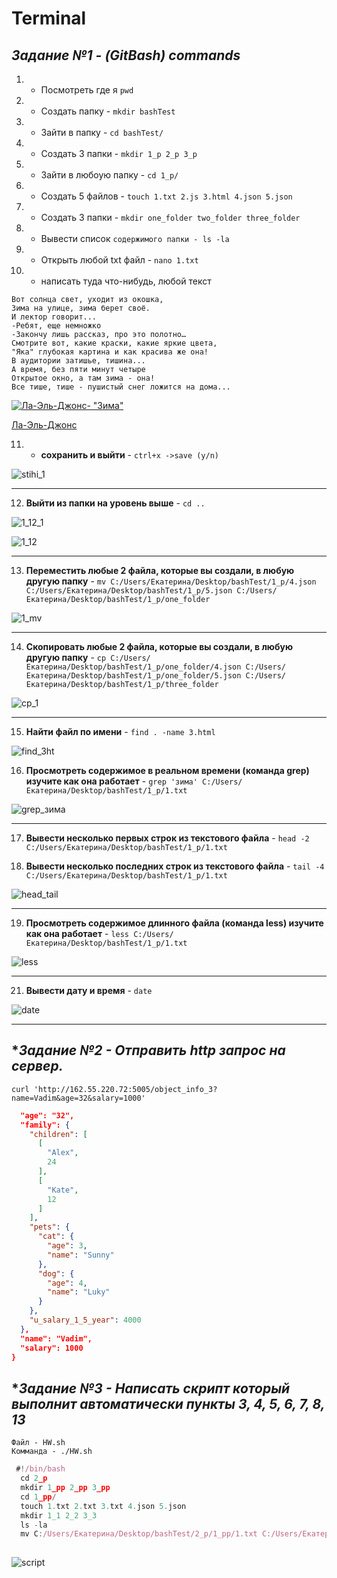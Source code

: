 # Terminal


## ***Задание №1 - (__GitBash__) commands***

1. + Посмотреть где я  ```pwd```
2. + Создать папку  - ```mkdir bashTest```
3. + Зайти в папку  - ```cd bashTest/```
4. + Создать 3 папки - ```mkdir 1_p 2_p 3_p```
5. + Зайти в любоую папку - ```cd 1_p/```
6. + Создать 5 файлов - ```touch 1.txt 2.js 3.html 4.json 5.json```
7. + Создать 3 папки - ```mkdir one_folder two_folder three_folder```
8. + Вывести список ```содержимого папки - ls -la```
9. + Открыть любой txt файл - ```nano 1.txt```
10. + написать туда что-нибудь, любой текст

```
Вот солнца свет, уходит из окошка,
Зима на улице, зима берет своё.
И лектор говорит...
-Ребят, еще немножко
-Закончу лишь рассказ, про это полотно…
Смотрите вот, какие краски, какие яркие цвета,
"Яка" глубокая картина и как красива же она!
В аудитории затишье, тишина...
А время, без пяти минут четыре
Открытое окно, а там зима - она!
Все тише, тише - пушистый снег ложится на дома...
```
[![Ла-Эль-Джонс- "Зима"](https://stihi.ru/pics/2007/11/26/3304.jpg?5093)](https://stihi.ru/2007/11/26/3304)

[Ла-Эль-Джонс](https://stihi.ru/avtor/habano)

11. + __сохранить и выйти__ - ```ctrl+x ->save (y/n)```

![stihi_1](https://user-images.githubusercontent.com/104720406/174435338-b48baade-02ef-4879-ba49-af956d7aab78.png)
____

12. __Выйти из папки на уровень выше__ - ```cd ..```

![1_12_1](https://user-images.githubusercontent.com/104720406/174435230-c3c1fe11-4ee5-454c-adba-2528625ead4a.png)

![1_12](https://user-images.githubusercontent.com/104720406/174435244-ad9739ec-076b-4c8a-b1e8-a4b32c7e3463.png)
____

13. __Переместить любые 2 файла, которые вы создали, в любую другую папку__ -  ```mv C:/Users/Екатерина/Desktop/bashTest/1_p/4.json C:/Users/Екатерина/Desktop/bashTest/1_p/5.json C:/Users/Екатерина/Desktop/bashTest/1_p/one_folder```

![1_mv](https://user-images.githubusercontent.com/104720406/174435284-37bdee5a-e900-42e0-96eb-b5260f57b418.png)

____
14. __Cкопировать любые 2 файла, которые вы создали, в любую другую папку__ - ```cp C:/Users/Екатерина/Desktop/bashTest/1_p/one_folder/4.json C:/Users/Екатерина/Desktop/bashTest/1_p/one_folder/5.json C:/Users/Екатерина/Desktop/bashTest/1_p/three_folder```

![cp_1](https://user-images.githubusercontent.com/104720406/174435288-8e109078-945c-4ec9-b768-23a0955133e6.png)

____
15. __Найти файл по имени__ - ```find . -name 3.html```

![find_3ht](https://user-images.githubusercontent.com/104720406/174435290-9ee464df-bbde-4205-bc06-2e2e7ebaea6d.png)


16. __Просмотреть содержимое в реальном времени (команда grep) изучите как она работает__ - ```grep 'зима' C:/Users/Екатерина/Desktop/bashTest/1_p/1.txt```

![grep_зима](https://user-images.githubusercontent.com/104720406/174435297-a1712100-6f70-45ae-9557-343a763c534e.png)

____
17. __Вывести несколько первых строк из текстового файла__ - ```head -2 C:/Users/Екатерина/Desktop/bashTest/1_p/1.txt```

18. __Вывести несколько последних строк из текстового файла__ - ```tail -4 C:/Users/Екатерина/Desktop/bashTest/1_p/1.txt```

![head_tail](https://user-images.githubusercontent.com/104720406/174435313-09eaa917-9807-4216-b221-af232382d299.png)
____

19. __Просмотреть содержимое длинного файла (команда less) изучите как она работает__ - ```less C:/Users/Екатерина/Desktop/bashTest/1_p/1.txt```

![less](https://user-images.githubusercontent.com/104720406/174435320-1c2d1755-9710-4806-886c-4b3b2750b53b.png)
____
21. __Вывести дату и время__ - ```date```

![date](https://user-images.githubusercontent.com/104720406/174435342-9732a9b4-7976-4ed4-b356-ee919b7a7c67.png)
____

## ****Задание №2 - Отправить http запрос на сервер.***

```curl 'http://162.55.220.72:5005/object_info_3?name=Vadim&age=32&salary=1000'```

```json
  "age": "32",
  "family": {
    "children": [
      [
        "Alex",
        24
      ],
      [
        "Kate",
        12
      ]
    ],
    "pets": {
      "cat": {
        "age": 3,
        "name": "Sunny"
      },
      "dog": {
        "age": 4,
        "name": "Luky"
      }
    },
    "u_salary_1_5_year": 4000
  },
  "name": "Vadim",
  "salary": 1000
}

```

## ****Задание №3 - Написать скрипт который выполнит автоматически пункты 3, 4, 5, 6, 7, 8, 13***

```
Файл - HW.sh
Комманда - ./HW.sh

```

```js
 #!/bin/bash
  cd 2_p
  mkdir 1_pp 2_pp 3_pp
  cd 1_pp/
  touch 1.txt 2.txt 3.txt 4.json 5.json
  mkdir 1_1 2_2 3_3
  ls -la
  mv C:/Users/Екатерина/Desktop/bashTest/2_p/1_pp/1.txt C:/Users/Екатерина/Desktop/bashTest/2_p/1_pp/2.txt C:/Users/Екатерина/Desktop/bashTest/2_p/1_pp/3_3
  
  ```
  ![script](https://user-images.githubusercontent.com/104720406/174449034-07d66358-c184-4f93-8918-e3ae82c6dfcf.png)


